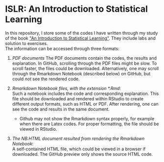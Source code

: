 
# ISLR: An Introduction to Statistical Learning

In this repository, I store some of the codes I have written through my study of the book ["An Introduction to Statistical Learning"](http://www-bcf.usc.edu/~gareth/ISL/). They include labs and solution to exercises.   
The information can be accessed through three formats:  

1. *PDF documents*
The PDF documents contain the codes, the results and explanation. In GitHub, scrolling through the PDF files might be slow. To scroll faster, the files could be downloaded. Alternatively, one may scroll through the Rmarkdown Notebook (described below) on GitHub, but could *not* see the rendered code.  

2. *Rmarkdown Notebook files, with the extension \*.Rmd*:  
Such a notebook includes the code and corresponding explanation. This file should be downloaded and rendered within RStudio to create different output formats, such as HTML or PDF. After rendering, one can see the code and results in the same document.    
    * Github may not show the Rmarkdown syntax properly, for example when there are Latex codes. For proper formatting, the file should be viewed in RStudio.  
    
3. *The NB.HTML document resulted from rendering the Rmarkdown Notebook*:  
A self-contained HTML file, which could be viewed in a browser if downloaded. The GitHub preview only shows the source HTML code. 
